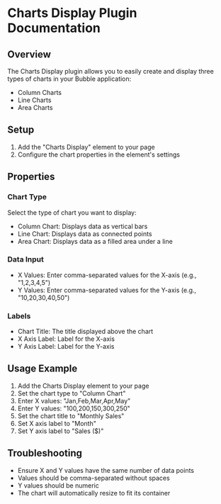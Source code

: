 # Charts Display Plugin Documentation

## Overview
The Charts Display plugin allows you to easily create and display three types of charts in your Bubble application:
- Column Charts
- Line Charts
- Area Charts

## Setup
1. Add the "Charts Display" element to your page
2. Configure the chart properties in the element's settings

## Properties

### Chart Type
Select the type of chart you want to display:
- Column Chart: Displays data as vertical bars
- Line Chart: Displays data as connected points
- Area Chart: Displays data as a filled area under a line

### Data Input
- X Values: Enter comma-separated values for the X-axis (e.g., "1,2,3,4,5")
- Y Values: Enter comma-separated values for the Y-axis (e.g., "10,20,30,40,50")

### Labels
- Chart Title: The title displayed above the chart
- X Axis Label: Label for the X-axis
- Y Axis Label: Label for the Y-axis

## Usage Example
1. Add the Charts Display element to your page
2. Set the chart type to "Column Chart"
3. Enter X values: "Jan,Feb,Mar,Apr,May"
4. Enter Y values: "100,200,150,300,250"
5. Set the chart title to "Monthly Sales"
6. Set X axis label to "Month"
7. Set Y axis label to "Sales ($)"

## Troubleshooting
- Ensure X and Y values have the same number of data points
- Values should be comma-separated without spaces
- Y values should be numeric
- The chart will automatically resize to fit its container 
